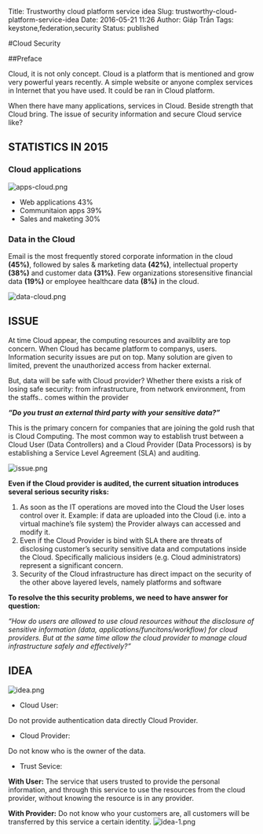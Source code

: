 Title: Trustworthy cloud platform service idea
Slug: trustworthy-cloud-platform-service-idea
Date: 2016-05-21 11:26
Author: Giáp Trần
Tags: keystone,federation,security
Status: published

#Cloud Security

##Preface

Cloud, it is not only concept. Cloud is a platform that is mentioned and grow very powerful years recently. A simple website or anyone complex services in Internet that you have used. It could be ran in Cloud platform.

When there have many applications, services in Cloud. Beside strength that Cloud bring. The issue of security information and secure Cloud service like?

## STATISTICS IN 2015
### Cloud applications

![apps-cloud.png](http://cloudcomputinghust.github.io/images/apps-cloud.png)

- Web applications 43%
- Communitaion apps 39%
- Sales and maketing 30%

### Data in the Cloud
Email is the most frequently stored corporate information in the cloud **(45%)**, followed by sales & marketing data **(42%)**, intellectual property **(38%)** and customer data **(31%)**. Few organizations storesensitive financial data **(19%)** or employee healthcare data **(8%)** in the cloud.

![data-cloud.png](http://cloudcomputinghust.github.io/images/data-cloud.png)


## ISSUE
At time Cloud appear, the computing resources and availblity are top concern. When Cloud has became platform to companys, users. Information security issues are put on top.
Many solution are given to limited, prevent the unauthorized access from hacker external.

But, data will be safe with Cloud provider?
Whether there exists a risk of losing safe security: from infrastructure, from network environment, from the staffs.. comes within the provider

**_“Do you trust an external third party with your sensitive data?”_**

This is the primary concern for companies that are joining the gold rush that is Cloud Computing.
The most common way to establish trust between a Cloud User (Data Controllers) and a Cloud Provider (Data Processors) is by establishing a Service Level Agreement (SLA) and auditing.

![issue.png](http://cloudcomputinghust.github.io/images/issue.png)

**Even if the Cloud provider is audited, the current situation introduces several serious security risks:**

1. As soon as the IT operations are moved into the Cloud the User loses control over it.
Example:  if data are uploaded into the Cloud (i.e. into a virtual machine’s
file system) the Provider always can accessed and modify it.
2. Even if the Cloud Provider is bind with SLA there are threats of disclosing customer’s
security sensitive data and computations inside the Cloud. Specifically malicious insiders
(e.g. Cloud administrators) represent a significant concern.
3. Security of the Cloud infrastructure has direct impact on the security of the other above layered levels, namely platforms and software

**To resolve the this security problems, we need to have answer for question:**

_“How do users are allowed to use cloud resources without the disclosure of sensitive information (data, applications/funcitons/workflow) for cloud providers. But at the same time allow the cloud provider to manage cloud infrastructure safely and effectively?”_

## IDEA
![idea.png](http://cloudcomputinghust.github.io/images/idea.png)

- Cloud User:

Do not provide authentication data directly Cloud Provider.

- Cloud Provider:

Do not know who is the owner of the data.

- Trust Sevice:

 **With User:** The service that users trusted to provide the personal information, and through this service to use the resources from the cloud provider, without knowing the resource is in any provider.

 **With Provider:** Do not know who your customers are, all customers will be transferred by this service a certain identity.
![idea-1.png](http://cloudcomputinghust.github.io/images/idea-1.png)
